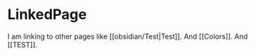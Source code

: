 # LinkedPage

I am linking to other pages like [[obsidian/Test|Test]]. And [[Colors]]. And [[TEST]].


